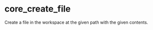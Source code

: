 core_create_file
================

Create a file in the workspace at the given path with the given contents.

